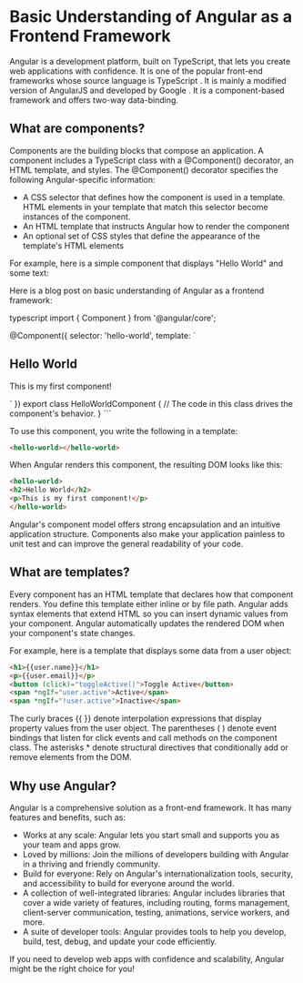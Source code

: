 # Basic Understanding of Angular as a Frontend Framework

Angular is a development platform, built on TypeScript, that lets you create web applications with confidence. It is one of the popular front-end frameworks whose source language is TypeScript . It is mainly a modified version of AngularJS and developed by Google . It is a component-based framework and offers two-way data-binding.

## What are components?

Components are the building blocks that compose an application. A component includes a TypeScript class with a @Component() decorator, an HTML template, and styles. The @Component() decorator specifies the following Angular-specific information:

- A CSS selector that defines how the component is used in a template. HTML elements in your template that match this selector become instances of the component.
- An HTML template that instructs Angular how to render the component
- An optional set of CSS styles that define the appearance of the template's HTML elements

For example, here is a simple component that displays "Hello World" and some text:

Here is a blog post on basic understanding of Angular as a frontend framework:

typescript
import { Component } from '@angular/core';

@Component({
selector: 'hello-world',
template: `
<h2>Hello World</h2>
<p>This is my first component!</p>
`
})
export class HelloWorldComponent {
// The code in this class drives the component's behavior.
}
```

To use this component, you write the following in a template:

```html
<hello-world></hello-world>
```

When Angular renders this component, the resulting DOM looks like this:

```html
<hello-world>
<h2>Hello World</h2>
<p>This is my first component!</p>
</hello-world>
```

Angular's component model offers strong encapsulation and an intuitive application structure. Components also make your application painless to unit test and can improve the general readability of your code.

## What are templates?

Every component has an HTML template that declares how that component renders. You define this template either inline or by file path. Angular adds syntax elements that extend HTML so you can insert dynamic values from your component. Angular automatically updates the rendered DOM when your component's state changes.

For example, here is a template that displays some data from a user object:

```html
<h1>{{user.name}}</h1>
<p>{{user.email}}</p>
<button (click)="toggleActive()">Toggle Active</button>
<span *ngIf="user.active">Active</span>
<span *ngIf="!user.active">Inactive</span>
```

The curly braces {{ }} denote interpolation expressions that display property values from the user object. The parentheses ( ) denote event bindings that listen for click events and call methods on the component class. The asterisks * denote structural directives that conditionally add or remove elements from the DOM.

## Why use Angular?

Angular is a comprehensive solution as a front-end framework. It has many features and benefits, such as:

- Works at any scale: Angular lets you start small and supports you as your team and apps grow.
- Loved by millions: Join the millions of developers building with Angular in a thriving and friendly community.
- Build for everyone: Rely on Angular's internationalization tools, security, and accessibility to build for everyone around the world.
- A collection of well-integrated libraries: Angular includes libraries that cover a wide variety of features, including routing, forms management, client-server communication, testing, animations, service workers, and more.
- A suite of developer tools: Angular provides tools to help you develop, build, test, debug,
and update your code efficiently.

If you need to develop web apps with confidence and scalability,
Angular might be the right choice for you!
```
